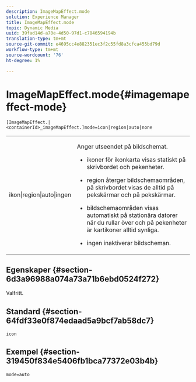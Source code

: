 ```yaml
---
description: ImageMapEffect.mode
solution: Experience Manager
title: ImageMapEffect.mode
topic: Dynamic Media
uuid: 39fad14d-a70e-4d50-97d1-c7846594194b
translation-type: tm+mt
source-git-commit: e4695cc4e882351ec3f2c55fd8a3cfca455bd79d
workflow-type: tm+mt
source-wordcount: '76'
ht-degree: 1%

---
```



# ImageMapEffect.mode{#imagemapeffect-mode}

`[ImageMapEffect.|<containerId>_imageMapEffect.]mode=icon|region|auto|none`

<table id="table_4A3D7D66D76A403199303155318D0DE1"> 
 <tbody> 
  <tr> 
   <td colname="col1"> <p> <span class="codeph"> ikon|region|auto|ingen  </span> </p> </td> 
   <td colname="col2"> <p>Anger utseendet på bildschemat. </p> <p> 
     <ul id="ul_DDA49C152718486E853213E6FC2182B2"> 
      <li id="li_18F86AB4D2F544319CCDF7BE376ABA53"> <p> <span class="codeph"> ikoner  </span> för ikonkarta visas statiskt på skrivbordet och pekenheter. </p> </li> 
      <li id="li_F8832681CDD6456E9147A37C99BAFFED"> <p> <span class="codeph"> region  </span> återger bildschemaområden, på skrivbordet visas de alltid på pekskärmar och på pekskärmar. </p> </li> 
      <li id="li_9F7DD686E8104AEB944505363F433C0F"> <p> <span class="codeph"> bildschemaområden visas automatiskt  </span> på stationära datorer när du rullar över och på pekenheter är kartikoner alltid synliga. </p> </li> 
      <li id="li_7CB644F3A029480293B46F44FF8D03B6"> <p> <span class="codeph"> ingen  </span> inaktiverar bildscheman. </p> </li> 
     </ul> </p> </td> 
  </tr> 
 </tbody> 
</table>

## Egenskaper {#section-6d3a96988a074a73a71b6ebd0524f272}

Valfritt.

## Standard {#section-64fdf33e0f874edaad5a9bcf7ab58dc7}

`icon`

## Exempel {#section-319450f834e5406fb1bca77372e03b4b}

`mode=auto`
